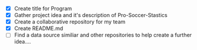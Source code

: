 - [x] Create title for Program
- [x] Gather project idea and it's description of Pro-Soccer-Stastics
- [x] Create a collaborative repository for my team
- [x] Create README.md
- [ ] Find a data source similiar and other repositories to help create a further idea....
